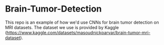 # Brain-Tumor-Detection

This repo is an example of how we'd use CNNs for brain tumor detection on MRI datasets. The dataset we use is provided by Kaggle (https://www.kaggle.com/datasets/masoudnickparvar/brain-tumor-mri-dataset).
